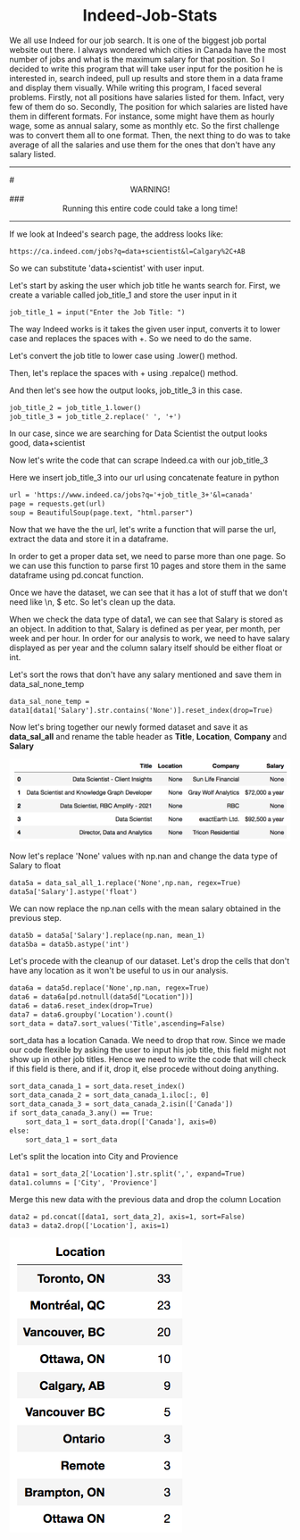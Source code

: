 # <center>Indeed-Job-Stats</center>

We all use Indeed for our job search. It is one of the biggest job portal website out there. I always wondered which cities in Canada have the most number of jobs and what is the maximum salary for that position. So I decided to write this program that will take user input for the position he is interested in, search indeed, pull up results and store them in a data frame and display them visually. While writing this program, I faced several problems. Firstly, not all positions have salaries listed for them. Infact, very few of them do so. Secondly, The position for which salaries are listed have them in different formats. For instance, some might have them as hourly wage, some as annual salary, some as monthly etc. So the first challenge was to convert them all to one format. Then, the next thing to do was to take average of all the salaries and use them for the ones that don't have any salary listed.

<hr>
# <center>WARNING!</center>
### <center>Running this entire code could take a long time!</center>
<hr>

If we look at Indeed's search page, the address looks like:

    https://ca.indeed.com/jobs?q=data+scientist&l=Calgary%2C+AB

So we can substitute 'data+scientist' with user input.

Let's start by asking the user which job title he wants search for. First, we create a variable called job_title_1 and store the user input in it

    job_title_1 = input("Enter the Job Title: ")

The way Indeed works is it takes the given user input, converts it to lower case and replaces the spaces with +. So we need to do the same.

Let's convert the job title to lower case using .lower() method.

Then, let's replace the spaces with + using .repalce() method.

And then let's see how the output looks, job_title_3 in this case.

    job_title_2 = job_title_1.lower()
    job_title_3 = job_title_2.replace(' ', '+')

In our case, since we are searching for Data Scientist the output looks good, data+scientist

Now let's write the code that can scrape Indeed.ca with our job_title_3

Here we insert job_title_3 into our url using concatenate feature in python

    url = 'https://www.indeed.ca/jobs?q='+job_title_3+'&l=canada'
    page = requests.get(url)
    soup = BeautifulSoup(page.text, "html.parser")

Now that we have the the url, let's write a function that will parse the url, extract the data and store it in a dataframe.

In order to get a proper data set, we need to parse more than one page. So we can use this function to parse first 10 pages and store them in the same dataframe using pd.concat function.

Once we have the dataset, we can see that it has a lot of stuff that we don't need like \n, $ etc. So let's clean up the data.

When we check the data type of data1, we can see that Salary is stored as an object. In addition to that, Salary is defined as per year, per month, per week and per hour. In order for our analysis to work, we need to have salary displayed as per year and the column salary itself should be either float or int.

Let's sort the rows that don't have any salary mentioned and save them in data_sal_none_temp

    data_sal_none_temp = data1[data1['Salary'].str.contains('None')].reset_index(drop=True)

Now let's bring together our newly formed dataset and save it as <b>data_sal_all</b> and rename the table header as <b>Title</b>, <b>Location</b>, <b>Company</b> and <b>Salary</b>

![indeed-1](images/indeed-1.png)

Now let's replace 'None' values with np.nan and change the data type of Salary to float

    data5a = data_sal_all_1.replace('None',np.nan, regex=True)
    data5a['Salary'].astype('float')

We can now replace the np.nan cells with the mean salary obtained in the previous step.

    data5b = data5a['Salary'].replace(np.nan, mean_1)
    data5ba = data5b.astype('int')

Let's procede with the cleanup of our dataset. Let's drop the cells that don't have any location as it won't be useful to us in our analysis.

    data6a = data5d.replace('None',np.nan, regex=True)
    data6 = data6a[pd.notnull(data5d["Location"])]
    data6 = data6.reset_index(drop=True)
    data7 = data6.groupby('Location').count()
    sort_data = data7.sort_values('Title',ascending=False)

sort_data has a location Canada. We need to drop that row. Since we made our code flexible by asking the user to input his job title, this field might not show up in other job titles. Hence we need to write the code that will check if this field is there, and if it, drop it, else procede without doing anything.

    sort_data_canada_1 = sort_data.reset_index()
    sort_data_canada_2 = sort_data_canada_1.iloc[:, 0]
    sort_data_canada_3 = sort_data_canada_2.isin(['Canada'])
    if sort_data_canada_3.any() == True:
        sort_data_1 = sort_data.drop(['Canada'], axis=0)
    else:
        sort_data_1 = sort_data

Let's split the location into City and Provience

    data1 = sort_data_2['Location'].str.split(',', expand=True)
    data1.columns = ['City', 'Provience']

Merge this new data with the previous data and drop the column Location

    data2 = pd.concat([data1, sort_data_2], axis=1, sort=False)
    data3 = data2.drop(['Location'], axis=1)

![indeed-4](images/indeed-4.png)